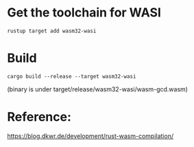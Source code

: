 # Get the toolchain for WASI

```
rustup target add wasm32-wasi
```

# Build

```
cargo build --release --target wasm32-wasi
```
(binary is under target/release/wasm32-wasi/wasm-gcd.wasm)

# Reference:

https://blog.dkwr.de/development/rust-wasm-compilation/